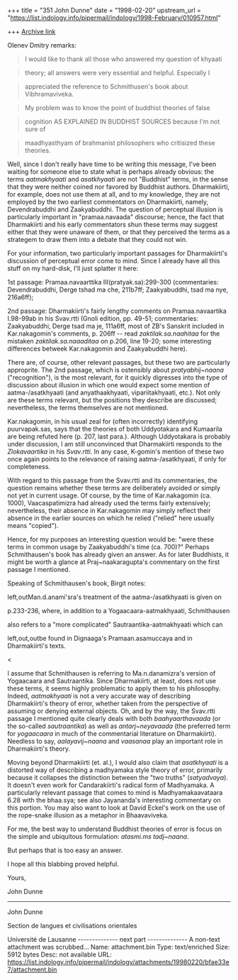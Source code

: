 +++
title = "351 John Dunne"
date = "1998-02-20"
upstream_url = "https://list.indology.info/pipermail/indology/1998-February/010957.html"

+++
[Archive link](https://list.indology.info/pipermail/indology/1998-February/010957.html)

Olenev Dmitry remarks:


>   I would like to thank all those who answered my question of khyaati

>theory; all answers were very essential and helpful. Especially I

>appreciated the reference to Schmithusen's book about Vibhramaviveka.

>   My problem was to know the point of buddhist theories of false

>cognition AS EXPLAINED IN BUDDHIST SOURCES because I'm not sure of

>maadhyasthyam of brahmanist philosophers who critisized these 
theories.

>


Well, since I don't really have time to be writing this message, I've
been waiting for someone else to state what is perhaps already obvious:
the terms *aatmakhyaati* and *asatkhyaati* are not "Buddhist" terms, in
the sense that they were neither coined nor favored by Buddhist authors.
Dharmakiirti, for example, does not use them at all, and to my knowledge,
they are not employed by the two earliest commentators on Dharmakiirti,
namely, Devendrabuddhi and Zaakyabuddhi. The question of perceptual
illusion is particularly important in  "pramaa.navaada" discourse; hence,
the fact that Dharmakiirti and his early commentators shun these terms
may suggest either that they were unaware of them, or that they perceived
the terms as a strategem to draw them into a debate that  they could not
win.


For your information, two particularly important passages for
Dharmakiirti's discussion of perceptual error come to mind. Since I
already have all this stuff on my hard-disk, I'll just splatter it 
here:


1st passage: Pramaa.navaarttika III(pratyak.sa):299-300 (commentaries:
Devendrabuddhi, Derge tshad ma che, 211b7ff; Zaakyabuddhi, tsad ma nye,
216a6ff);


2nd passage: Dharmakiirti's fairly lengthy comments on Pramaa.navaartika
I.98-99ab in his Svav.rtti (Gnoli edition, pp. 49-51; commentaries:
Zaakyabuddhi, Derge tsad ma je, 111a6ff, most of ZB's Sanskrit included
in Kar.nakagomin's comments, p. 206ff -- read *zaktilak.sa.naahitaa* for
the mistaken *zaktilak.sa.naaaditaa* on p.206, line 19-20; some
interesting differences betweek Kar.nakagomin and Zaakyabuddhi here).


There are, of course, other relevant passages, but these two are
particularly approprite. The 2nd passage, which is ostensibly about
*pratyabhij~naana* ("recognition"), is the most relevant, for it quickly
digresses into the type of discussion about illusion in which one would
expect some mention of aatma-/asatkhyaati (and anyathaakhyaati,
vipariitakhyaati, etc.). Not only are these terms relevant, but the
positions they describe are discussed; nevertheless, the terms themselves
are not mentioned.


Kar.nakagomin, in his usual zeal for (often incorrectly) identifying
puurvapak.sas, says that the theories of both Uddyotakara and Kumaarila
are being refuted here (p. 207, last para.). Although Uddyotakara is
probably under discussion, I am still unconvinced that Dharmakiirti
responds to the *Zlokavaartika* in his *Svav.rtti*. In any case,
K-gomin's mention of these two once again points to the relevance of
raising aatma-/asatkhyaati, if only for completeness.


With regard to this passage from the Svav.rtti and its commentaries, the
question remains whether these terms are deliberately avoided or simply
not yet in current usage. Of course, by the time of Kar.nakagomin (ca.
1000), Vaacaspatimizra had already used the terms fairly extensively;
nevertheless, their absence in Kar.nakagomin may simply reflect their
absence in the earlier sources on which he relied ("relied" here usually
means "copied"). 


Hence, for my purposes an interesting question would be: "were these
terms in common usage by Zaakyabuddhi's time (ca. 700)?" Perhaps
Schmithausen's book has already given an answer. As for later Buddhists,
it might be worth a glance at Praj~naakaragupta's commentary on the first
passage I mentioned.


Speaking of Schmithausen's book, Birgit notes:


<paraindent><param>left,out</param>Man.d.anami'sra's treatment of the
aatma-/asatkhyaati is given on

p.233-236, where, in addition to a Yogaacaara-aatmakhyaati, 
Schmithausen

also refers to a "more complicated" Sautraantika-aatmakhyaati which can

</paraindent><paraindent><param>left,out,out</param>be found in
Dignaaga's Pramaan.asamuccaya and in Dharmakiirti's texts.

</paraindent><<end quote>


I assume that Schmithausen is referring to Ma.n.danamizra's version of
Yogaacaara and Sautraantika. Since Dharmakiirti, at least, does not use
these terms, it seems highly problematic to apply them to his philosophy.
Indeed, *aatmakhyaati* is not a very accurate way of describing
Dharmakiirti's theory of error, whether taken from the perspective of
assuming or denying external objects. Oh, and by the way, the Svav.rtti
passage I mentioned quite clearly deals with both *baahyaarthavaada* (or
the so-called *sautraantika*) as well as *antarj~neyavaada* (the
preferred term for *yogaacaara* in much of the commentarial literature on
Dharmakiirti). Needless to say, *aalayavij~naana* and *vaasanaa* play an
important role in Dharmakiirti's theory.


Moving beyond Dharmakiirti (et. al.), I would also claim that
*asatkhyaati* is a distorted way of describing a madhyamaka style theory
of error, primarily because it collapses the distinction between the "two
truths" (*satyadvaya*). It doesn't even work for Candarakiirti's radical
form of Madhyamaka. A particularly relevant passage that comes to mind is
Madhyamakaavataara 6.28 with the bhaa.sya; see also Jayananda's
interesting commentary on this portion. You may also want to look at
David Eckel's work on the use of the rope-snake illusion as a metaphor in
Bhaavaviveka.


For me, the best way to understand Buddhist theories of error is focus on
the simple and ubiquitous formulation: *atasmi.ms tadj~naana*. 


But perhaps that is too easy an answer.


I hope all this blabbing proved helpful.


Yours,


John Dunne







______________________________


John Dunne

Section de langues et civilisations orientales

Université de Lausanne
-------------- next part --------------
A non-text attachment was scrubbed...
Name: attachment.bin
Type: text/enriched
Size: 5912 bytes
Desc: not available
URL: <https://list.indology.info/pipermail/indology/attachments/19980220/bfae33e7/attachment.bin>
